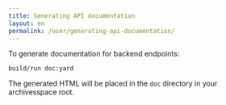```yaml
---
title: Generating API documentation 
layout: en
permalink: /user/generating-api-documentation/ 
---
```


To generate documentation for backend endpoints:

    build/run doc:yard

The generated HTML will be placed in the `doc` directory in your archivesspace root.
